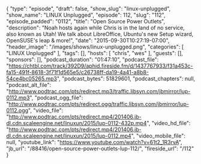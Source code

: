 {
  "type": "episode",
  "draft": false,
  "show_slug": "linux-unplugged",
  "show_name": "LINUX Unplugged",
  "episode": 112,
  "slug": "112",
  "episode_padded": "0112",
  "title": "Open Source Power Outlets",
  "description": "Noah hosts again while Chris is in the land of no service, also known as Utah! We talk about LibreOffice, Ubuntu's new Setup wizard, OpenSUSE's leap & more!",
  "date": "2015-09-30T10:27:19-07:00",
  "header_image": "/images/shows/linux-unplugged.png",
  "categories": [
    "LINUX Unplugged"
  ],
  "tags": [],
  "hosts": [
    "chris",
    "wes"
  ],
  "guests": [],
  "sponsors": [],
  "podcast_duration": "01:47:10",
  "podcast_file": "https://chtbl.com/track/392D9/aphid.fireside.fm/d/1437767933/f31a453c-fa15-491f-8618-3f71f1d565e5/c26738ff-da19-4a41-a8b8-54ce4bc05265.mp3",
  "podcast_bytes": 51829601,
  "podcast_chapters": null,
  "podcast_alt_file": "http://www.podtrac.com/pts/redirect.mp3/traffic.libsyn.com/jbmirror/lup-0112.mp3",
  "podcast_ogg_file": "http://www.podtrac.com/pts/redirect.ogg/traffic.libsyn.com/jbmirror/lup-0112.ogg",
  "video_file": "http://www.podtrac.com/pts/redirect.mp4/201406.jb-dl.cdn.scaleengine.net/linuxun/2015/lup-0112-432p.mp4",
  "video_hd_file": "http://www.podtrac.com/pts/redirect.mp4/201406.jb-dl.cdn.scaleengine.net/linuxun/2015/lup-0112.mp4",
  "video_mobile_file": null,
  "youtube_link": "https://www.youtube.com/watch?v=61t2_1R3rvA",
  "jb_url": "/88416/open-source-power-outlets-lup-112/",
  "fireside_url": "/112"
}

